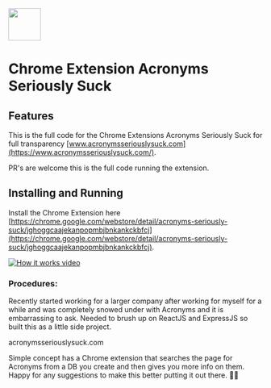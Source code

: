 <img src="https://www.acronymsseriouslysuck.com/assets/img/logo-blue.png" width="64"/>

# Chrome Extension Acronyms Seriously Suck

## Features

This is the full code for the  Chrome Extensions Acronyms Seriously Suck for full transparency [www.acronymsseriouslysuck.com](https://www.acronymsseriouslysuck.com/).

PR's are welcome this is the full code running the extension.

## Installing and Running

Install the Chrome Extension here [https://chrome.google.com/webstore/detail/acronyms-seriously-suck/jghoggcaajekanpopmbjbnkankckbfcj](https://chrome.google.com/webstore/detail/acronyms-seriously-suck/jghoggcaajekanpopmbjbnkankckbfcj).

[![How it works video](https://img.youtube.com/vi/fZFKa2VwQaU/0.jpg)](https://www.youtube.com/watch?v=fZFKa2VwQaU)

### Procedures:

Recently started working for a larger company after working for myself for a while and was completely snowed under with Acronyms and it is embarrassing to ask. Needed to brush up on ReactJS and ExpressJS so built this as a little side project.

acronymsseriouslysuck.com

Simple concept has a Chrome extension that searches the page for Acronyms from a DB you create and then gives you more info on them. Happy for any suggestions to make this better putting it out there. 👍🏻